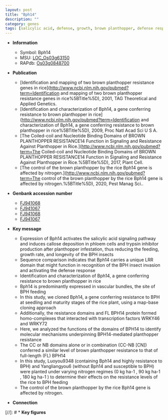 ```yaml
---
layout: post
title: "Bph14"
description: ""
category: genes
tags: [salicylic acid, defense, growth, brown planthopper, defense response, vascular bundle, insect, seedling, transcription factor, resistance, nitrogen]
---
```


* **Information**  
    + Symbol: Bph14  
    + MSU: [LOC_Os03g63150](http://rice.uga.edu/cgi-bin/ORF_infopage.cgi?orf=LOC_Os03g63150)  
    + RAPdb: [Os03g0848700](http://rapdb.dna.affrc.go.jp/viewer/gbrowse_details/irgsp1?name=Os03g0848700)  

* **Publication**  
    + [Identification and mapping of two brown planthopper resistance genes in rice](http://www.ncbi.nlm.nih.gov/pubmed?term=Identification and mapping of two brown planthopper resistance genes in rice%5BTitle%5D), 2001, TAG Theoretical and Applied Genetics.
    + [Identification and characterization of Bph14, a gene conferring resistance to brown planthopper in rice](http://www.ncbi.nlm.nih.gov/pubmed?term=Identification and characterization of Bph14, a gene conferring resistance to brown planthopper in rice%5BTitle%5D), 2009, Proc Natl Acad Sci U S A.
    + [The Coiled-coil and Nucleotide Binding Domains of BROWN PLANTHOPPER RESISTANCE14 Function in Signaling and Resistance Against Planthopper in Rice.](http://www.ncbi.nlm.nih.gov/pubmed?term=The Coiled-coil and Nucleotide Binding Domains of BROWN PLANTHOPPER RESISTANCE14 Function in Signaling and Resistance Against Planthopper in Rice.%5BTitle%5D), 2017, Plant Cell.
    + [The control of the brown planthopper by the rice Bph14 gene is affected by nitrogen.](http://www.ncbi.nlm.nih.gov/pubmed?term=The control of the brown planthopper by the rice Bph14 gene is affected by nitrogen.%5BTitle%5D), 2020, Pest Manag Sci..

* **Genbank accession number**  
    + [FJ941068](http://www.ncbi.nlm.nih.gov/nuccore/FJ941068)
    + [FJ941067](http://www.ncbi.nlm.nih.gov/nuccore/FJ941067)
    + [FJ941068](http://www.ncbi.nlm.nih.gov/nuccore/FJ941068)
    + [FJ941067](http://www.ncbi.nlm.nih.gov/nuccore/FJ941067)

* **Key message**  
    + Expression of Bph14 activates the salicylic acid signaling pathway and induces callose deposition in phloem cells and trypsin inhibitor production after planthopper infestation, thus reducing the feeding, growth rate, and longevity of the BPH insects
    + Sequence comparison indicates that Bph14 carries a unique LRR domain that might function in recognition of the BPH insect invasion and activating the defense response
    + Identification and characterization of Bph14, a gene conferring resistance to brown planthopper in rice
    + Bph14 is predominantly expressed in vascular bundles, the site of BPH feeding
    + In this study, we cloned Bph14, a gene conferring resistance to BPH at seedling and maturity stages of the rice plant, using a map-base cloning approach
    + Additionally, the resistance domains and FL BPH14 protein formed homo-complexes that interacted with transcription factors WRKY46 and WRKY72
    + Here, we analyzed the functions of the domains of BPH14 to identify molecular mechanisms underpinning BPH14-mediated planthopper resistance
    + The CC or NB domains alone or in combination (CC-NB [CN]) conferred a similar level of brown planthopper resistance to that of full-length (FL) BPH14
    + In this study,  Luoyou9348 (containing Bph14 and highly resistance to BPH) and Yangliangyou6 (without Bph14 and susceptible to BPH) were planted under varying nitrogen regimes (0 kg ha-1 , 90 kg ha-1 , 180 kg ha-1 ) to determine their effects on the resistance levels of the rice to BPH feeding
    + The control of the brown planthopper by the rice Bph14 gene is affected by nitrogen.

* **Connection**  

[//]: # * **Key figures**  


